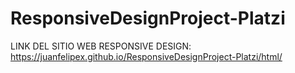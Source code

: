 # ResponsiveDesignProject-Platzi


LINK DEL SITIO WEB RESPONSIVE DESIGN: https://juanfelipex.github.io/ResponsiveDesignProject-Platzi/html/
